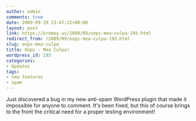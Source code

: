 ```yaml
---
author: admin
comments: true
date: 2009-09-29 23:47:22+00:00
layout: post
link: https://kromey.us/2009/09/oops-mea-culpa-193.html
redirect_from: /2009/09/oops-mea-culpa-193.html
slug: oops-mea-culpa
title: Oops - Mea Culpa!
wordpress_id: 193
categories:
- Updates
tags:
- new features
- spam
---
```


Just discovered a bug in my new anti-spam WordPress plugin that made it impossible for anyone to comment. It's been fixed, but this of course brings to the front the critical need for a proper testing environment!
